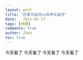 ```yaml
---
layout: post
title: "巴拿马运河vs苏伊士运河"
date:   2021-05-17
tags: [地理]
comments: true
author: Zhen
toc: true
---
```

今天看了
今天看了
今天看了
今天看了
<!--stackedit_data:
eyJoaXN0b3J5IjpbLTE3OTQ1ODU3MzNdfQ==
-->